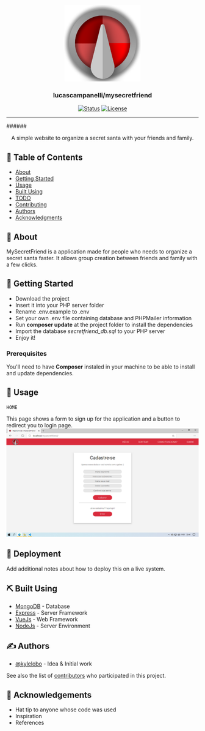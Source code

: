 <p align="center">
  <a href="" rel="noopener">
 <img width=200px height=200px src="https://github.com/lucascampanelli/MySecretFriend/blob/master/view/assets/images/logo.png?raw=true">
 </a>
</p>

<h3 align="center">lucascampanelli/mysecretfriend</h3>

<div align="center">

[![Status](https://img.shields.io/badge/status-active-success.svg)]()
[![License](https://img.shields.io/badge/license-MIT-blue.svg)](/LICENSE)

</div>

---

######<p align="center"> A simple website to organize a secret santa with your friends and family.
    <br> 
</p>

## 📝 Table of Contents

- [About](#about)
- [Getting Started](#getting_started)
- [Usage](#usage)
- [Built Using](#built_using)
- [TODO](../TODO.md)
- [Contributing](../CONTRIBUTING.md)
- [Authors](#authors)
- [Acknowledgments](#acknowledgement)

## 🧐 About <a name = "about"></a>

MySecretFriend is a application made for people who needs to organize a secret santa faster.
It allows group creation between friends and family with a few clicks.

## 🏁 Getting Started <a name = "getting_started"></a>

<ul>
<li>Download the project</li>
<li>Insert it into your PHP server folder</li>
<li>Rename .env.example to .env</li>
<li>Set your own .env file containing database and PHPMailer information</li>
<li>Run <b>composer update</b> at the project folder to install the dependencies</li>
<li>Import the database <i>secretfriend_db.sql</i> to your PHP server</li>
<li>Enjoy it!</li>
</ul>

### Prerequisites

You'll need to have <b>Composer</b> instaled in your machine to be able to install and update dependencies.

## 🎈 Usage <a name="usage"></a>
```
HOME
```
This page shows a form to sign up for the application and a button to redirect you to login page.
 <img src="https://github.com/lucascampanelli/MySecretFriend/blob/master/signupView.png?raw=true">



## 🚀 Deployment <a name = "deployment"></a>

Add additional notes about how to deploy this on a live system.

## ⛏️ Built Using <a name = "built_using"></a>

- [MongoDB](https://www.mongodb.com/) - Database
- [Express](https://expressjs.com/) - Server Framework
- [VueJs](https://vuejs.org/) - Web Framework
- [NodeJs](https://nodejs.org/en/) - Server Environment

## ✍️ Authors <a name = "authors"></a>

- [@kylelobo](https://github.com/kylelobo) - Idea & Initial work

See also the list of [contributors](https://github.com/kylelobo/The-Documentation-Compendium/contributors) who participated in this project.

## 🎉 Acknowledgements <a name = "acknowledgement"></a>

- Hat tip to anyone whose code was used
- Inspiration
- References
